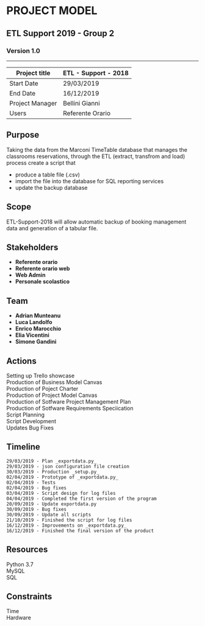 # PROJECT MODEL
## **ETL Support 2019 - Group 2**
### Version 1.0
***

|Project title  |ETL - Support - 2018   |
|---------------|-----------------------|
|Start Date     |29/03/2019             |
|End Date       |16/12/2019             |
|Project Manager|Bellini Gianni         |
|Users          |Referente Orario       |

## Purpose
Taking the data from the Marconi TimeTable database that manages the classrooms reservations, through the ETL (extract, transfrom and load) process create a script that
- produce a table file (.csv)
- import the file into the database for SQL reporting services
- update the backup database
 
## Scope
ETL-Support-2018 will allow automatic backup of booking management data and generation of a tabular file.

## Stakeholders
- **Referente orario**
- **Referente orario web**
- **Web Admin**
- **Personale scolastico**
 
## Team
- **Adrian Munteanu**
- **Luca Landolfo**
- **Enrico Marocchio**
- **Elia Vicentini**
- **Simone Gandini** 

## Actions
Setting up Trello showcase  
Production of Business Model Canvas  
Production of Poject Charter  
Production of Project Model Canvas  
Production of Sotfware Project Management Plan  
Production of Sotfware Requirements Speciication  
Script Planning  
Script Development  
Updates
Bug Fixes   

## Timeline
`29/03/2019 - Plan _exportdata.py_`  
`29/03/2019 - json configuration file creation`  
`30/03/2019 - Production _setup.py_`  
`02/04/2019 - Prototype of _exportdata.py_`  
`02/04/2019 - Tests`  
`02/04/2019 - Bug fixes`  
`03/04/2019 - Script design for log files`  
`04/04/2019 - Completed the first version of the program`  
`20/09/2019 - Update exportdata.py`  
`30/09/2019 - Bug fixes`  
`30/09/2019 - Update all scripts`  
`21/10/2019 - Finished the script for log files`  
`16/12/2019 - Improvements on _exportdata.py_`  
`16/12/2019 - Finished the final version of the product`  

## Resources
Python 3.7  
MySQL  
SQL  

## Constraints
Time  
Hardware  
